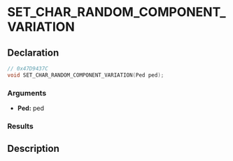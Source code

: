 # SET_CHAR_RANDOM_COMPONENT_VARIATION

## Declaration
```cpp
// 0x47D9437C
void SET_CHAR_RANDOM_COMPONENT_VARIATION(Ped ped);
```

### Arguments
- **Ped:** ped

### Results

## Description
